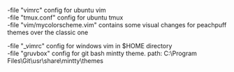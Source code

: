 -file "vimrc" config for ubuntu vim <br>
-file "tmux.conf" config for ubuntu tmux <br>
-file "vim/mycolorscheme.vim" contains some visual changes for peachpuff themes over the classic one <br>

-file "_vimrc" config for windows vim in $HOME directory <br> 
-file "gruvbox" config for git bash mintty theme. path: C:\Program Files\Git\usr\share\mintty\themes
